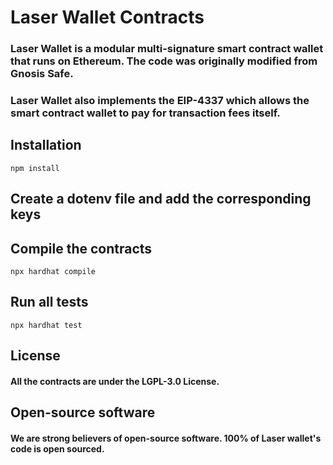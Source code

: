 # Laser Wallet Contracts

### Laser Wallet is a modular multi-signature smart contract wallet that runs on Ethereum. The code was originally modified from Gnosis Safe.

### Laser Wallet also implements the EIP-4337 which allows the smart contract wallet to pay for transaction fees itself. 

## Installation 

```
npm install
```

## Create a dotenv file and add the corresponding keys

## Compile the contracts
```
npx hardhat compile
```

## Run all tests
```
npx hardhat test
````

## License

#### All the contracts are under the LGPL-3.0 License.

## Open-source software
#### We are strong believers of open-source software. 100% of Laser wallet's code is open sourced.
